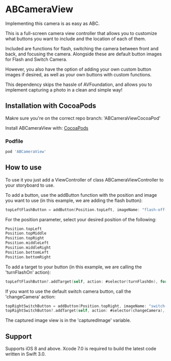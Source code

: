 # ABCameraView
Implementing this camera is as easy as ABC.

This is a full-screen camera view controller that allows you to customize what buttons you want to include and the location of each of them.

Included are functions for flash, switching the camera between front and back, and focusing the camera. Alongside these are default button images for Flash and Switch Camera.

However, you also have the option of adding your own custom button images if desired, as well as your own buttons with custom functions. 

This dependency skips the hassle of AVFoundation, and allows you to implement capturing a photo in a clean and simple way! 

## Installation with CocoaPods

Makre sure you're on the correct repo branch: 'ABCameraViewCocoaPod' 

Install ABCameraView with: [CocoaPods](http://cocoapods.org)

### Podfile

```ruby
pod 'ABCameraView'
```

## How to use
To use it you just add a ViewController of class ABCameraViewController to your storyboard to use.

To add a button, use the addButton function with the position and image you want to use
(in this example, we are adding the flash button):
```swift
topLeftFlashButton = addButton(Position.topLeft, imageName: "flash-off-button")
```

For the position parameter, select your desired position of the following:

```swift
Position.topLeft
Position.topMiddle
Position.topRight
Position.middleLeft
Position.middleRight
Position.bottomLeft
Position.bottomRight
```

To add a target to your button (in this example, we are calling the 'turnFlashOn' action):
```swift
topLeftFlashButton?.addTarget(self, action: #selector(turnFlashOn), for: UIControlEvents.touchUpInside)
```

If you want to use the default switch camera button, call the 'changeCamera' action:
```swift
topRightSwitchButton = addButton(Position.topRight, imageName: "switch-camera-button")
topRightSwitchButton?.addTarget(self, action: #selector(changeCamera), for: UIControlEvents.touchUpInside)
```

The captured image view is in the 'capturedImage' variable.

## Support

Supports iOS 8 and above. Xcode 7.0 is required to build the latest code written in Swift 3.0.


